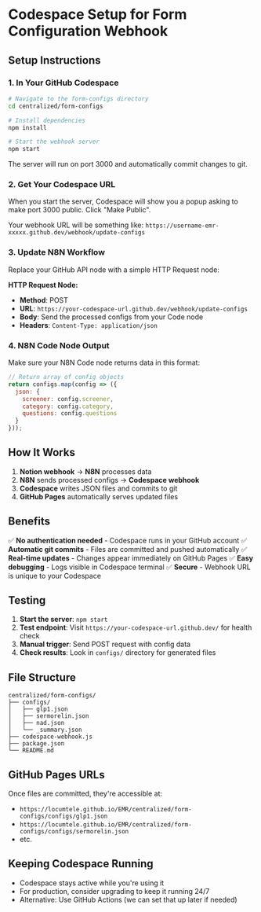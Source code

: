 # Codespace Setup for Form Configuration Webhook

## Setup Instructions

### 1. In Your GitHub Codespace

```bash
# Navigate to the form-configs directory
cd centralized/form-configs

# Install dependencies
npm install

# Start the webhook server
npm start
```

The server will run on port 3000 and automatically commit changes to git.

### 2. Get Your Codespace URL

When you start the server, Codespace will show you a popup asking to make port 3000 public. Click "Make Public".

Your webhook URL will be something like:
`https://username-emr-xxxxx.github.dev/webhook/update-configs`

### 3. Update N8N Workflow

Replace your GitHub API node with a simple HTTP Request node:

**HTTP Request Node:**
- **Method**: POST
- **URL**: `https://your-codespace-url.github.dev/webhook/update-configs`
- **Body**: Send the processed configs from your Code node
- **Headers**: `Content-Type: application/json`

### 4. N8N Code Node Output

Make sure your N8N Code node returns data in this format:

```javascript
// Return array of config objects
return configs.map(config => ({
  json: {
    screener: config.screener,
    category: config.category,
    questions: config.questions
  }
}));
```

## How It Works

1. **Notion webhook** → **N8N** processes data
2. **N8N** sends processed configs → **Codespace webhook**
3. **Codespace** writes JSON files and commits to git
4. **GitHub Pages** automatically serves updated files

## Benefits

✅ **No authentication needed** - Codespace runs in your GitHub account
✅ **Automatic git commits** - Files are committed and pushed automatically
✅ **Real-time updates** - Changes appear immediately on GitHub Pages
✅ **Easy debugging** - Logs visible in Codespace terminal
✅ **Secure** - Webhook URL is unique to your Codespace

## Testing

1. **Start the server**: `npm start`
2. **Test endpoint**: Visit `https://your-codespace-url.github.dev/` for health check
3. **Manual trigger**: Send POST request with config data
4. **Check results**: Look in `configs/` directory for generated files

## File Structure

```
centralized/form-configs/
├── configs/
│   ├── glp1.json
│   ├── sermorelin.json
│   ├── nad.json
│   └── _summary.json
├── codespace-webhook.js
├── package.json
└── README.md
```

## GitHub Pages URLs

Once files are committed, they're accessible at:
- `https://locumtele.github.io/EMR/centralized/form-configs/configs/glp1.json`
- `https://locumtele.github.io/EMR/centralized/form-configs/configs/sermorelin.json`
- etc.

## Keeping Codespace Running

- Codespace stays active while you're using it
- For production, consider upgrading to keep it running 24/7
- Alternative: Use GitHub Actions (we can set that up later if needed)